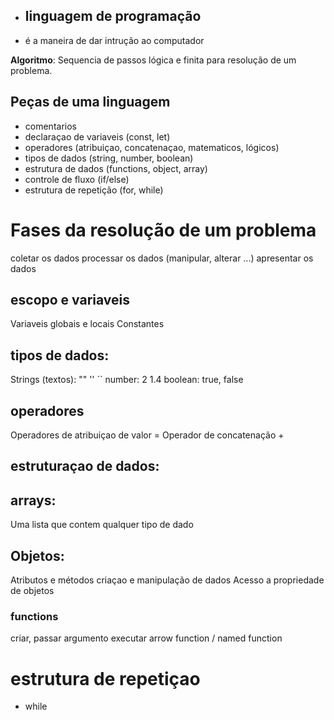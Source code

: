 - ## linguagem de programação 
- é a maneira de dar intrução ao computador

 **Algoritmo**: Sequencia de passos lógica e finita para resolução de um problema.

 ## Peças de uma linguagem 

 - comentarios 
 - declaraçao de variaveis (const, let)
 - operadores (atribuiçao, concatenaçao, matematicos, lógicos)
 - tipos de dados (string, number, boolean)
 - estrutura de dados (functions, object, array)
 - controle de fluxo (if/else)
 - estrutura de repetição (for, while)

 # Fases da resolução de um problema

 coletar os dados
 processar os dados (manipular, alterar ...)
 apresentar os dados

  ## escopo e variaveis

  Variaveis globais e locais
  Constantes 

  ## tipos de dados:

  Strings (textos): "" '' ``
  number: 2   1.4
  boolean: true, false 
  

  ## operadores 
  
  Operadores de atribuiçao de valor =
  Operador de concatenação  +
 
  ## estruturaçao de dados:
   

  ## arrays:

  Uma lista que contem qualquer tipo de dado 

  ## Objetos:

  Atributos e métodos
  criaçao e manipulação de dados
  Acesso a propriedade de objetos  
  
  
  ### functions 

  criar, passar argumento
  executar
  arrow function / named function

  # estrutura de repetiçao

  - while
